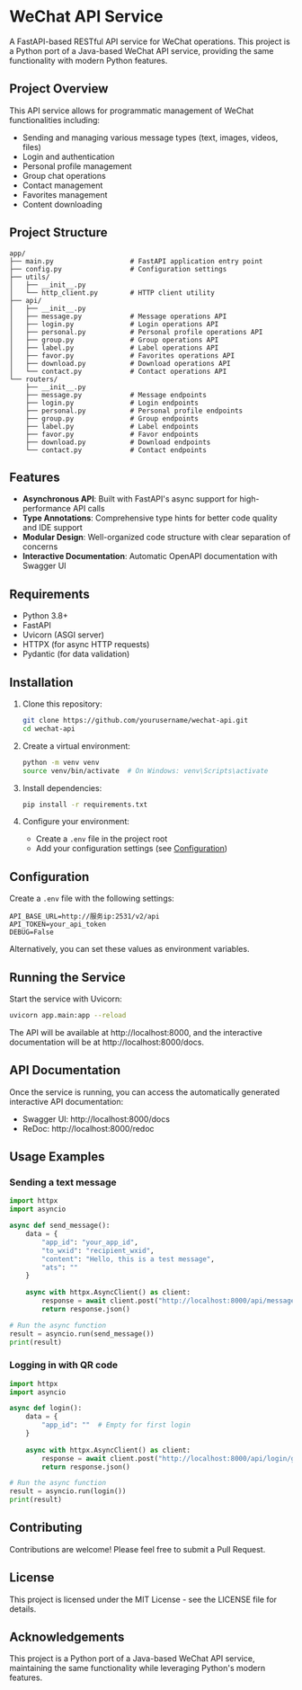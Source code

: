 # WeChat API Service

A FastAPI-based RESTful API service for WeChat operations. This project is a Python port of a Java-based WeChat API service, providing the same functionality with modern Python features.

## Project Overview

This API service allows for programmatic management of WeChat functionalities including:

- Sending and managing various message types (text, images, videos, files)
- Login and authentication
- Personal profile management
- Group chat operations
- Contact management
- Favorites management
- Content downloading

## Project Structure

```
app/
├── main.py                   # FastAPI application entry point
├── config.py                 # Configuration settings
├── utils/
│   ├── __init__.py
│   └── http_client.py        # HTTP client utility
├── api/
│   ├── __init__.py
│   ├── message.py            # Message operations API
│   ├── login.py              # Login operations API
│   ├── personal.py           # Personal profile operations API
│   ├── group.py              # Group operations API
│   ├── label.py              # Label operations API
│   ├── favor.py              # Favorites operations API
│   ├── download.py           # Download operations API
│   └── contact.py            # Contact operations API
└── routers/
    ├── __init__.py
    ├── message.py            # Message endpoints
    ├── login.py              # Login endpoints
    ├── personal.py           # Personal profile endpoints
    ├── group.py              # Group endpoints
    ├── label.py              # Label endpoints
    ├── favor.py              # Favor endpoints
    ├── download.py           # Download endpoints
    └── contact.py            # Contact endpoints
```

## Features

- **Asynchronous API**: Built with FastAPI's async support for high-performance API calls
- **Type Annotations**: Comprehensive type hints for better code quality and IDE support
- **Modular Design**: Well-organized code structure with clear separation of concerns
- **Interactive Documentation**: Automatic OpenAPI documentation with Swagger UI

## Requirements

- Python 3.8+
- FastAPI
- Uvicorn (ASGI server)
- HTTPX (for async HTTP requests)
- Pydantic (for data validation)

## Installation

1. Clone this repository:
   ```bash
   git clone https://github.com/yourusername/wechat-api.git
   cd wechat-api
   ```

2. Create a virtual environment:
   ```bash
   python -m venv venv
   source venv/bin/activate  # On Windows: venv\Scripts\activate
   ```

3. Install dependencies:
   ```bash
   pip install -r requirements.txt
   ```

4. Configure your environment:
   - Create a `.env` file in the project root
   - Add your configuration settings (see [Configuration](#configuration))

## Configuration

Create a `.env` file with the following settings:

```env
API_BASE_URL=http://服务ip:2531/v2/api
API_TOKEN=your_api_token
DEBUG=False
```

Alternatively, you can set these values as environment variables.

## Running the Service

Start the service with Uvicorn:

```bash
uvicorn app.main:app --reload
```

The API will be available at http://localhost:8000, and the interactive documentation will be at http://localhost:8000/docs.

## API Documentation

Once the service is running, you can access the automatically generated interactive API documentation:

- Swagger UI: http://localhost:8000/docs
- ReDoc: http://localhost:8000/redoc

## Usage Examples

### Sending a text message

```python
import httpx
import asyncio

async def send_message():
    data = {
        "app_id": "your_app_id",
        "to_wxid": "recipient_wxid",
        "content": "Hello, this is a test message",
        "ats": ""
    }
    
    async with httpx.AsyncClient() as client:
        response = await client.post("http://localhost:8000/api/message/send_text", json=data)
        return response.json()

# Run the async function
result = asyncio.run(send_message())
print(result)
```

### Logging in with QR code

```python
import httpx
import asyncio

async def login():
    data = {
        "app_id": ""  # Empty for first login
    }
    
    async with httpx.AsyncClient() as client:
        response = await client.post("http://localhost:8000/api/login/get_qr", json=data)
        return response.json()

# Run the async function
result = asyncio.run(login())
print(result)
```

## Contributing

Contributions are welcome! Please feel free to submit a Pull Request.

## License

This project is licensed under the MIT License - see the LICENSE file for details.

## Acknowledgements

This project is a Python port of a Java-based WeChat API service, maintaining the same functionality while leveraging Python's modern features.
